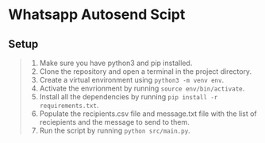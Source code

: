 # Whatsapp Autosend Scipt

## Setup

> 1. Make sure you have python3 and pip installed.
> 2. Clone the repository and open a terminal in the project directory.
> 3. Create a virtual environment using `python3 -m venv env`.
> 4. Activate the envrionment by running `source env/bin/activate`.
> 5. Install all the dependencies by running `pip install -r requirements.txt`.
> 6. Populate the recipients.csv file and message.txt file with the list of reciepients and the message to send to them.
> 7. Run the script by running `python src/main.py`.
